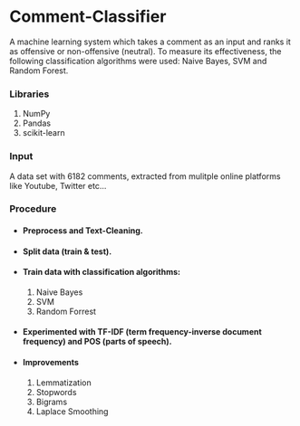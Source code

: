 # Comment-Classifier
A machine learning system which takes a comment as an input and ranks it as offensive or non-offensive (neutral). To measure its effectiveness, the following classification algorithms were used: Naive Bayes, SVM and Random Forest.

### Libraries
1. NumPy 
2. Pandas
3. scikit-learn

### Input
A data set with 6182 comments, extracted from mulitple online platforms like Youtube, Twitter etc...

### Procedure

* #### Preprocess and Text-Cleaning.

* #### Split data (train & test).

* #### Train data with classification algorithms: 
  1. Naive Bayes
  2. SVM
  3. Random Forrest

* #### Experimented with TF-IDF (term frequency-inverse document frequency) and POS (parts of speech).

* #### Improvements
  1. Lemmatization
  2. Stopwords
  3. Bigrams
  4. Laplace Smoothing
